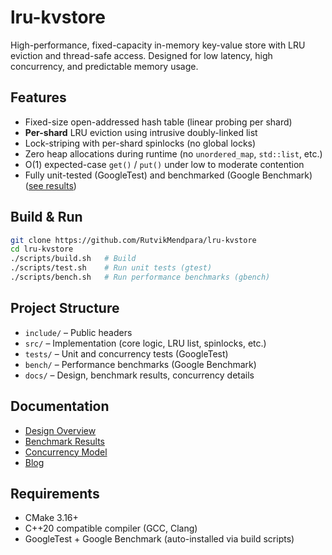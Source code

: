 # lru-kvstore
High-performance, fixed-capacity in-memory key-value store with LRU eviction and thread-safe access. Designed for low latency, high concurrency, and predictable memory usage.

## Features

- Fixed-size open-addressed hash table (linear probing per shard)
- **Per-shard** LRU eviction using intrusive doubly-linked list
- Lock-striping with per-shard spinlocks (no global locks)
- Zero heap allocations during runtime (no `unordered_map`, `std::list`, etc.)
- O(1) expected-case `get()` / `put()` under low to moderate contention
- Fully unit-tested (GoogleTest) and benchmarked (Google Benchmark) ([see results](docs/benchmarks.md))


## Build & Run

```bash
git clone https://github.com/RutvikMendpara/lru-kvstore
cd lru-kvstore
./scripts/build.sh   # Build
./scripts/test.sh    # Run unit tests (gtest)
./scripts/bench.sh   # Run performance benchmarks (gbench)
```
## Project Structure

* `include/` – Public headers
* `src/` – Implementation (core logic, LRU list, spinlocks, etc.)
* `tests/` – Unit and concurrency tests (GoogleTest)
* `bench/` – Performance benchmarks (Google Benchmark)
* `docs/` – Design, benchmark results, concurrency details

## Documentation

* [Design Overview](docs/Design.md)
* [Benchmark Results](docs/benchmarks.md)
* [Concurrency Model](docs/concurrency.md)
* [Blog](https://www.rutvikmendpara.com/blog/viewer.html?post=blogs/LRU-key-value-store.md)

## Requirements

* CMake 3.16+
* C++20 compatible compiler (GCC, Clang)
* GoogleTest + Google Benchmark (auto-installed via build scripts)
